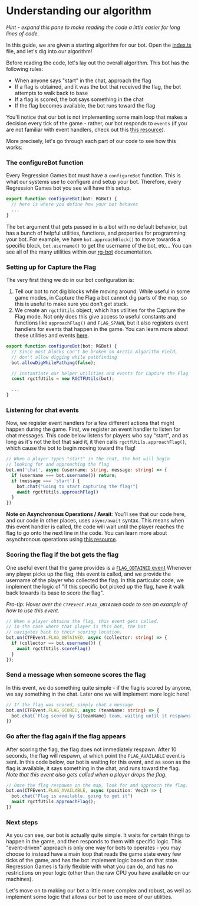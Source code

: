 # Understanding our algorithm

_Hint - expand this pane to make reading the code a little easier for long lines of code._

In this guide, we are given a starting algorithm for our bot. Open the [index.ts](#index.ts)
file, and let's dig into our algorithm!

Before reading the code, let's lay out the overall algorithm. This bot has the following rules:
* When anyone says "start" in the chat, approach the flag
* If a flag is obtained, and it was the bot that received the flag, the bot attempts to walk back to base
* If a flag is scored, the bot says something in the chat
* If the flag becomes available, the bot runs toward the flag

You'll notice that our bot is not implementing some main loop that makes a decision
every tick of the game - rather, our bot responds to `events` (if you are not familiar
with event handlers, check out this [this resource](https://developer.mozilla.org/en-US/docs/Learn/JavaScript/Building_blocks/Events)).

More precisely, let's go through each part of our code to see how this works:

### The configureBot function

Every Regression Games bot must have a `configureBot` function. This is what our systems
use to configure and setup your bot. Therefore, every Regression Games bot you see will
have this setup.

```typescript
export function configureBot(bot: RGBot) {
  // here is where you define how your bot behaves
  ...
}
```

The `bot` argument that gets passed in is a bot with no default behavior, but has
a bunch of helpful utilities, functions, and properties for programming your bot.
For example, we have `bot.approachBlock()` to move towards a specific block,
`bot.username()` to get the username of the bot, etc... You can see all of the
many utilities within our [rg-bot](https://play.regression.gg/documentation/rg-bot)
documentation.

### Setting up for Capture the Flag

The very first thing we do in our bot configuration is:
1. Tell our bot to not dig blocks while moving around. While useful in some game modes,
   in Capture the Flag a bot cannot dig parts of the map, so this is useful to make sure
   you don't get stuck.
2. We create an `rgctfUtils` object, which has utilities for the Capture the Flag mode.
   Not only does this give access to useful constants and functions like `approachFlag()`
   and `FLAG_SPAWN`, but it also registers event handlers for events that happen in the game.
   You can learn more about these utilities and events [here](https://github.com/Regression-Games/rg-ctf-utils/blob/main/src/rg-ctf-utils.ts).

```typescript
export function configureBot(bot: RGBot) {
  // Since most blocks can't be broken on Arctic Algorithm Field,
  // don't allow digging while pathfinding
  bot.allowDigWhilePathing(false);

  // Instantiate our helper utilities and events for Capture the Flag
  const rgctfUtils = new RGCTFUtils(bot);

  ...
}
```

### Listening for chat events

Now, we register event handlers for a few different actions that might happen during the game.
First, we register an event handler to listen for chat messages. This code below listens
for players who say "start", and as long as it's not the bot that said it, it then calls
`rgctfUtils.approachFlag()`, which cause the bot to begin moving toward the flag!

```typescript
// When a player types "start" in the chat, the bot will begin
// looking for and approaching the flag
bot.on('chat', async (username: string, message: string) => {
  if (username === bot.username()) return;
  if (message === 'start') {
    bot.chat("Going to start capturing the flag!")
    await rgctfUtils.approachFlag()
  }
})
```

**Note on Asynchronous Operations / Await**: You'll see that our code here, and our code
in other places, uses `async/await` syntax. This means when this event handler is called,
the code will wait until the player reaches the flag to go onto the next line in the code.
You can learn more about asynchronous operations using 
[this resource](https://javascript.info/async-await).

### Scoring the flag if the bot gets the flag

One useful event that the game provides is a [`FLAG_OBTAINED` event](https://github.com/Regression-Games/rg-ctf-utils/blob/main/src/rg-ctf-utils.ts#L15-L31)
Whenever any player picks up the flag, this event is called, and we provide the username of the
player who collected the flag. In this particular code, we implement the logic of "if this specific
bot picked up the flag, have it walk back towards its base to score the flag".

_Pro-tip: Hover over the `CTFEvent.FLAG_OBTAINED` code to see an example of how to use this event._

```typescript
// When a player obtains the flag, this event gets called.
// In the case where that player is this bot, the bot
// navigates back to their scoring location.
bot.on(CTFEvent.FLAG_OBTAINED, async (collector: string) => {
  if (collector == bot.username()) {
    await rgctfUtils.scoreFlag()
  }
});
```

### Send a message when someone scores the flag

In this event, we do something quite simple - if the flag is scored by anyone, we say
something in the chat. Later one we will implement more logic here!

```typescript
// If the flag was scored, simply chat a message
bot.on(CTFEvent.FLAG_SCORED, async (teamName: string) => {
  bot.chat(`Flag scored by ${teamName} team, waiting until it respawns`)
})
```

### Go after the flag again if the flag appears

After scoring the flag, the flag does not immediately respawn. After 10 seconds, the
flag will respawn, at which point the `FLAG_AVAILABLE` event is sent. In this code
below, our bot is waiting for this event, and as soon as the flag is available, it
says something in the chat, and runs toward the flag. _Note that this event also
gets called when a player drops the flag._

```typescript
// Once the flag respawns on the map, look for and approach the flag.
bot.on(CTFEvent.FLAG_AVAILABLE, async (position: Vec3) => {
  bot.chat("Flag is available, going to get it")
  await rgctfUtils.approachFlag();
})
```

### Next steps

As you can see, our bot is actually quite simple. It waits for certain things to happen in
the game, and then responds to them with specific logic. This "event-driven" approach is
only one way for bots to operates - you may choose to instead have a main loop that reads
the game state every few ticks of the game, and has the bot implement logic based on that state.
Regression Games is fairly flexible with what you can do, and has no restrictions on your logic
(other than the raw CPU you have available on our machines).

Let's move on to making our bot a little more complex and robust, as well as implement some
logic that allows our bot to use more of our utilities.